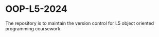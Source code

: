 # OOP-L5-2024
The repository is to maintain the version control for L5 object oriented programming coursework. 
